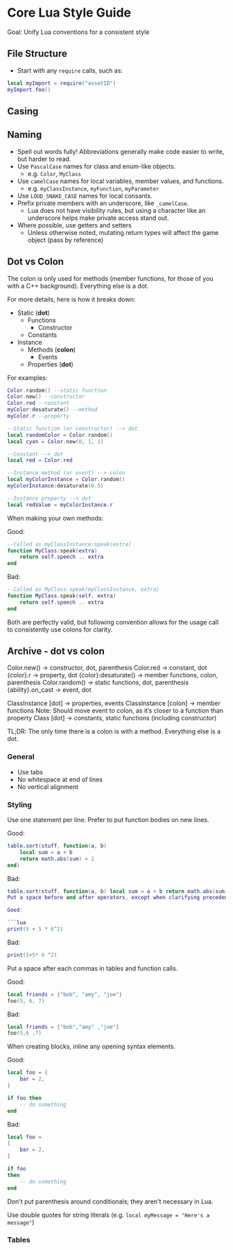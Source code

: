 # Core Lua Style Guide

Goal: Unify Lua conventions for a consistent style

## File Structure

* Start with any `require` calls, such as:

```lua
local myImport = require("assetID")
myImport.foo()
```

## Casing

## Naming
* Spell out words fully! Abbreviations generally make code easier to write, but harder to read.
* Use `PascalCase` names for class and enum-like objects.
  * e.g. `Color`, `MyClass`
* Use `camelCase` names for local variables, member values, and functions.
  * e.g. `myClassInstance`, `myFunction`, `myParameter`
* Use `LOUD_SNAKE_CASE` names for local consants.
* Prefix private members with an underscore, like `_camelCase`.
  * Lua does not have visibility rules, but using a character like an underscore helps make private access stand out.
* Where possible, use getters and setters
  * Unless otherwise noted, mutating return types will affect the game object (pass by reference)

## Dot vs Colon

The colon is only used for methods (member functions, for those of you with a C++ background). Everything else is a dot.

For more details, here is how it breaks down:

* Static (**dot**)
  * Functions
    * Constructor
  * Constants
* Instance
  * Methods (**colon**)
    * Events
  * Properties (**dot**)

For examples:

```lua
Color.random() --static function
Color.new() --constructor
Color.red --constant
myColor:desaturate() --method
myColor.r --property
```

```lua
--Static function (or constructor) --> dot
local randomColor = Color.random()
local cyan = Color.new(0, 1, 1)

--Constant --> dot
local red = Color.red

--Instance method (or event) --> colon
local myColorInstance = Color.random()
myColorInstance:desaturate(0.5)

--Instance property --> dot
local redValue = myColorInstance.r
```

When making your own methods:

Good:
```lua
--Called as myClassInstance:speak(extra)
function MyClass:speak(extra)
    return self.speech .. extra
end
```


Bad:
```lua
--Called as MyClass.speak(myClassInstance, extra)
function MyClass.speak(self, extra)
    return self.speech .. extra
end
```

Both are perfectly valid, but following convention allows for the usage call to consistently use colons for clarity.

## Archive - dot vs colon

Color.new() → constructor, dot, parenthesis
Color.red → constant, dot
{color}.r → property, dot
{color}:desaturate() → member functions, colon, parenthesis
Color.random() → static functions, dot, parenthesis
{ability}.on_cast → event, dot

ClassInstance [dot] -> properties, events
ClassInstance [colon] -> member functions
Note: Should move event to colon, as it’s closer to a function than property
Class [dot] -> constants, static functions (including constructor)

TL;DR: The only time there is a colon is with a method. Everything else is a dot.

### General

* Use tabs
* No whitespace at end of lines
* No vertical alignment


### Styling

Use one statement per line. Prefer to put function bodies on new lines.

Good:

```lua
table.sort(stuff, function(a, b)
    local sum = a + b
    return math.abs(sum) > 2
end)
```

Bad:

```lua
table.sort(stuff, function(a, b) local sum = a + b return math.abs(sum) > 2 end)
Put a space before and after operators, except when clarifying precedence.

Good:

```lua
print(5 + 5 * 6^2)
```

Bad:

```lua
print(5+5* 6 ^2)
```

Put a space after each commas in tables and function calls.

Good:

```lua
local friends = {"bob", "amy", "joe"}
foo(5, 6, 7)
```

Bad:

```lua
local friends = {"bob","amy" ,"joe"}
foo(5,6 ,7)
```

When creating blocks, inline any opening syntax elements.

Good:

```lua
local foo = {
    bar = 2,
}

if foo then
    -- do something
end
```

Bad:

```lua
local foo =
{
    bar = 2,
}

if foo
then
    -- do something
end
```

Don't put parenthesis around conditionals; they aren't necessary in Lua.

Use double quotes for string literals (e.g. `local myMessage = "Here's a message"`)

### Tables

